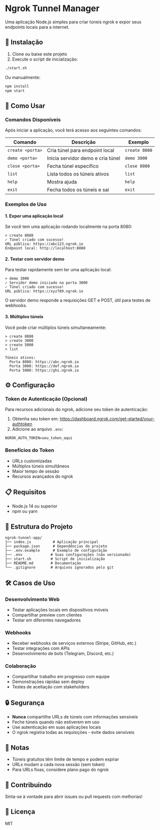 # Ngrok Tunnel Manager

Uma aplicação Node.js simples para criar túneis ngrok e expor seus endpoints locais para a internet.

## 🚀 Instalação

1. Clone ou baixe este projeto
2. Execute o script de inicialização:

```bash
./start.sh
```

Ou manualmente:

```bash
npm install
npm start
```

## 📖 Como Usar

### Comandos Disponíveis

Após iniciar a aplicação, você terá acesso aos seguintes comandos:

| Comando | Descrição | Exemplo |
|---------|-----------|---------|
| `create <porta>` | Cria túnel para endpoint local | `create 8080` |
| `demo <porta>` | Inicia servidor demo e cria túnel | `demo 3000` |
| `close <porta>` | Fecha túnel específico | `close 8080` |
| `list` | Lista todos os túneis ativos | `list` |
| `help` | Mostra ajuda | `help` |
| `exit` | Fecha todos os túneis e sai | `exit` |

### Exemplos de Uso

#### 1. Expor uma aplicação local

Se você tem uma aplicação rodando localmente na porta 8080:

```
> create 8080
✓ Túnel criado com sucesso!
URL pública: https://abc123.ngrok.io
Endpoint local: http://localhost:8080
```

#### 2. Testar com servidor demo

Para testar rapidamente sem ter uma aplicação local:

```
> demo 3000
✓ Servidor demo iniciado na porta 3000
✓ Túnel criado com sucesso!
URL pública: https://xyz789.ngrok.io
```

O servidor demo responde a requisições GET e POST, útil para testes de webhooks.

#### 3. Múltiplos túneis

Você pode criar múltiplos túneis simultaneamente:

```
> create 8080
> create 3000
> create 5000
> list

Túneis ativos:
  Porta 8080: https://abc.ngrok.io
  Porta 3000: https://def.ngrok.io
  Porta 5000: https://ghi.ngrok.io
```

## ⚙️ Configuração

### Token de Autenticação (Opcional)

Para recursos adicionais do ngrok, adicione seu token de autenticação:

1. Obtenha seu token em: https://dashboard.ngrok.com/get-started/your-authtoken
2. Adicione ao arquivo `.env`:

```env
NGROK_AUTH_TOKEN=seu_token_aqui
```

### Benefícios do Token

- URLs customizadas
- Múltiplos túneis simultâneos
- Maior tempo de sessão
- Recursos avançados do ngrok

## 📋 Requisitos

- Node.js 14 ou superior
- npm ou yarn

## 🔧 Estrutura do Projeto

```
ngrok-tunnel-app/
├── index.js          # Aplicação principal
├── package.json      # Dependências do projeto
├── .env.example      # Exemplo de configuração
├── .env             # Suas configurações (não versionado)
├── start.sh         # Script de inicialização
├── README.md        # Documentação
└── .gitignore       # Arquivos ignorados pelo git
```

## 🛠️ Casos de Uso

### Desenvolvimento Web
- Testar aplicações locais em dispositivos móveis
- Compartilhar preview com clientes
- Testar em diferentes navegadores

### Webhooks
- Receber webhooks de serviços externos (Stripe, GitHub, etc.)
- Testar integrações com APIs
- Desenvolvimento de bots (Telegram, Discord, etc.)

### Colaboração
- Compartilhar trabalho em progresso com equipe
- Demonstrações rápidas sem deploy
- Testes de aceitação com stakeholders

## 🔒 Segurança

- **Nunca** compartilhe URLs de túneis com informações sensíveis
- Feche túneis quando não estiverem em uso
- Use autenticação em suas aplicações locais
- O ngrok registra todas as requisições - evite dados sensíveis

## 📝 Notas

- Túneis gratuitos têm limite de tempo e podem expirar
- URLs mudam a cada nova sessão (sem token)
- Para URLs fixas, considere plano pago do ngrok

## 🤝 Contribuindo

Sinta-se à vontade para abrir issues ou pull requests com melhorias!

## 📄 Licença

MIT